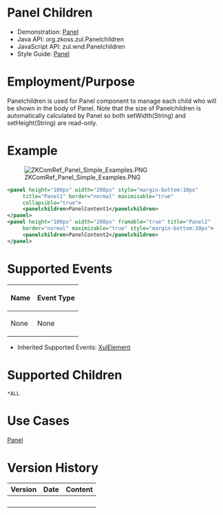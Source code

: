 # Panel Children

- Demonstration: [Panel](http://www.zkoss.org/zkdemo/window/panel)
- Java API: <javadoc>org.zkoss.zul.Panelchildren</javadoc>
- JavaScript API:
  <javadoc directory="jsdoc">zul.wnd.Panelchildren</javadoc>
- Style Guide: [
  Panel](ZK_Style_Guide/XUL_Component_Specification/Panel)

# Employment/Purpose

Panelchildren is used for Panel component to manage each child who will
be shown in the body of Panel. Note that the size of Panelchildren is
automatically calculated by Panel so both setWidth(String) and
setHeight(String) are read-only.

# Example

<figure>
<img src="ZKComRef_Panel_Simple_Examples.PNG"
title="ZKComRef_Panel_Simple_Examples.PNG" />
<figcaption>ZKComRef_Panel_Simple_Examples.PNG</figcaption>
</figure>

``` xml
<panel height="100px" width="200px" style="margin-bottom:10px"
     title="Panel1" border="normal" maximizable="true"
     collapsible="true">
     <panelchildren>PanelContent1</panelchildren>
</panel>
<panel height="100px" width="200px" framable="true" title="Panel2"
     border="normal" maximizable="true" style="margin-bottom:10px">
     <panelchildren>PanelContent2</panelchildren>
</panel>
```

# Supported Events

<table>
<thead>
<tr class="header">
<th><center>
<p>Name</p>
</center></th>
<th><center>
<p>Event Type</p>
</center></th>
</tr>
</thead>
<tbody>
<tr class="odd">
<td><p>None</p></td>
<td><p>None</p></td>
</tr>
</tbody>
</table>

- Inherited Supported Events: [
  XulElement](ZK_Component_Reference/Base_Components/XulElement#Supported_Events)

# Supported Children

`*ALL`

# Use Cases

[ Panel](ZK_Component_Reference/Containers/Panel#Use_Cases)

# Version History

| Version | Date | Content |
|---------|------|---------|
|         |      |         |
